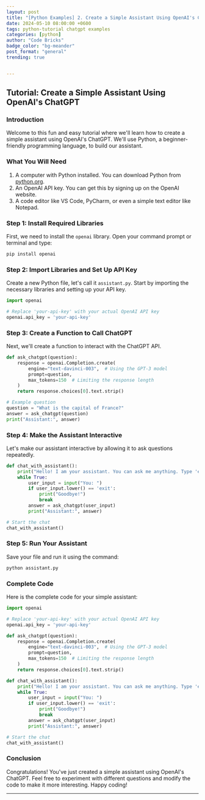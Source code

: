 ```yaml
---
layout: post
title: "[Python Examples] 2. Create a Simple Assistant Using OpenAI's ChatGPT"
date: 2024-05-10 08:00:00 +0600
tags: python-tutorial chatgpt examples
categories: [python]
author: "Code Bricks"
badge_color: "bg-meander"
post_format: "general"
trending: true


---
```


## Tutorial: Create a Simple Assistant Using OpenAI's ChatGPT

### Introduction
Welcome to this fun and easy tutorial where we'll learn how to create a simple assistant using OpenAI's ChatGPT. We'll use Python, a beginner-friendly programming language, to build our assistant.

### What You Will Need
1. A computer with Python installed. You can download Python from [python.org](https://www.python.org/).
2. An OpenAI API key. You can get this by signing up on the OpenAI website.
3. A code editor like VS Code, PyCharm, or even a simple text editor like Notepad.

### Step 1: Install Required Libraries
First, we need to install the `openai` library. Open your command prompt or terminal and type:

```bash
pip install openai
```

### Step 2: Import Libraries and Set Up API Key
Create a new Python file, let's call it `assistant.py`. Start by importing the necessary libraries and setting up your API key.

```python
import openai

# Replace 'your-api-key' with your actual OpenAI API key
openai.api_key = 'your-api-key'
```

### Step 3: Create a Function to Call ChatGPT
Next, we'll create a function to interact with the ChatGPT API.

```python
def ask_chatgpt(question):
    response = openai.Completion.create(
        engine="text-davinci-003",  # Using the GPT-3 model
        prompt=question,
        max_tokens=150  # Limiting the response length
    )
    return response.choices[0].text.strip()

# Example question
question = "What is the capital of France?"
answer = ask_chatgpt(question)
print("Assistant:", answer)
```

### Step 4: Make the Assistant Interactive
Let's make our assistant interactive by allowing it to ask questions repeatedly.

```python
def chat_with_assistant():
    print("Hello! I am your assistant. You can ask me anything. Type 'exit' to stop.")
    while True:
        user_input = input("You: ")
        if user_input.lower() == 'exit':
            print("Goodbye!")
            break
        answer = ask_chatgpt(user_input)
        print("Assistant:", answer)

# Start the chat
chat_with_assistant()
```

### Step 5: Run Your Assistant
Save your file and run it using the command:

```bash
python assistant.py
```

### Complete Code
Here is the complete code for your simple assistant:

```python
import openai

# Replace 'your-api-key' with your actual OpenAI API key
openai.api_key = 'your-api-key'

def ask_chatgpt(question):
    response = openai.Completion.create(
        engine="text-davinci-003",  # Using the GPT-3 model
        prompt=question,
        max_tokens=150  # Limiting the response length
    )
    return response.choices[0].text.strip()

def chat_with_assistant():
    print("Hello! I am your assistant. You can ask me anything. Type 'exit' to stop.")
    while True:
        user_input = input("You: ")
        if user_input.lower() == 'exit':
            print("Goodbye!")
            break
        answer = ask_chatgpt(user_input)
        print("Assistant:", answer)

# Start the chat
chat_with_assistant()
```

### Conclusion
Congratulations! You've just created a simple assistant using OpenAI's ChatGPT. Feel free to experiment with different questions and modify the code to make it more interesting. Happy coding!

---